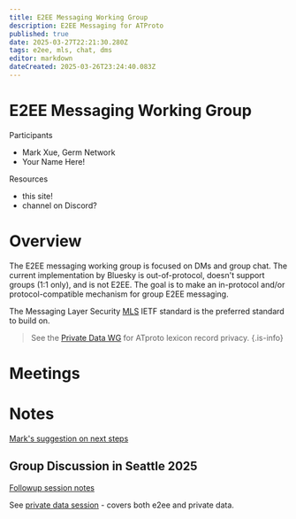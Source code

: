 ```yaml
---
title: E2EE Messaging Working Group
description: E2EE Messaging for ATProto
published: true
date: 2025-03-27T22:21:30.280Z
tags: e2ee, mls, chat, dms
editor: markdown
dateCreated: 2025-03-26T23:24:40.083Z
---
```


# E2EE Messaging Working Group

Participants
* Mark Xue, Germ Network
* Your Name Here!

Resources
* this site!
* channel on Discord?

# Overview

The E2EE messaging working group is focused on DMs and group chat. The current implementation by Bluesky is out-of-protocol, doesn't support groups (1:1 only), and is not E2EE. The goal is to make an in-protocol and/or protocol-compatible mechanism for group E2EE messaging.

The Messaging Layer Security [MLS](/mls) IETF standard is the preferred standard to build on.

> See the [Private Data WG](/working-groups/private-data) for ATproto lexicon record privacy.
{.is-info}

# Meetings

# Notes
[Mark's suggestion on next steps](working-groups/e2ee/march2025NextSteps)

## Group Discussion in Seattle 2025
[Followup session notes](/working-groups/e2ee/atmosphereGroupNotes)

See [private data session](/atmosphereconf/seattle2025/private-data) - covers both e2ee and private data.




